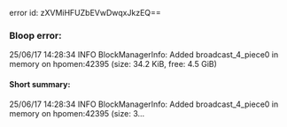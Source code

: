 error id: zXVMiHFUZbEVwDwqxJkzEQ==
### Bloop error:

25/06/17 14:28:34 INFO BlockManagerInfo: Added broadcast_4_piece0 in memory on hpomen:42395 (size: 34.2 KiB, free: 4.5 GiB)
#### Short summary: 

25/06/17 14:28:34 INFO BlockManagerInfo: Added broadcast_4_piece0 in memory on hpomen:42395 (size: 3...